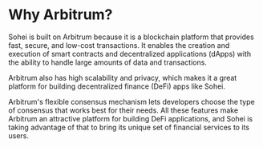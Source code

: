 # Why Arbitrum?

Sohei is built on Arbitrum because it is a blockchain platform that provides fast, secure, and low-cost transactions. It enables the creation and execution of smart contracts and decentralized applications (dApps) with the ability to handle large amounts of data and transactions.

Arbitrum also has high scalability and privacy, which makes it a great platform for building decentralized finance (DeFi) apps like Sohei.

Arbitrum's flexible consensus mechanism lets developers choose the type of consensus that works best for their needs. All these features make Arbitrum an attractive platform for building DeFi applications, and Sohei is taking advantage of that to bring its unique set of financial services to its users.
